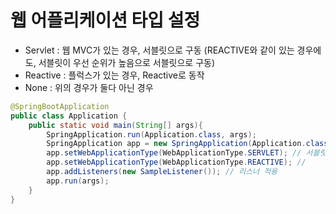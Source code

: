 
# 웹 어플리케이션 타입 설정

- Servlet : 웹 MVC가 있는 경우, 서블릿으로 구동 (REACTIVE와 같이 있는 경우에도, 서블릿이 우선 순위가 높음으로 서블릿으로 구동)
- Reactive : 플럭스가 있는 경우, Reactive로 동작 
- None : 위의 경우가 둘다 아닌 경우

```java
@SpringBootApplication
public class Application {
    public static void main(String[] args){
        SpringApplication.run(Application.class, args);
        SpringApplication app = new SpringApplication(Application.class);
        app.setWebApplicationType(WebApplicationType.SERVLET); // 서블릿이 있는 경우 서블릿이 우선
        app.setWebApplicationType(WebApplicationType.REACTIVE); //
        app.addListeners(new SampleListener()); // 리스너 적용
        app.run(args);
    }
}
```